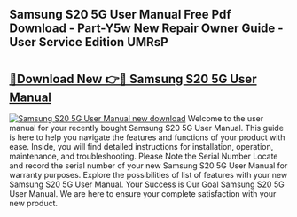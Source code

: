 ## Samsung S20 5G User Manual Free Pdf Download - Part-Y5w New Repair Owner Guide - User Service Edition UMRsP

# <h2><a href="http://cf13175.oget.top/?id=Samsung+S20+5G+User+Manual">🔗Download New 👉🔴 Samsung S20 5G User Manual</a></h2>

[![Samsung S20 5G User Manual new download](https://i.imgur.com/5g1atiW.png)](http://cf13175.oget.top/?id=Samsung+S20+5G+User+Manual)
Welcome to the user manual for your recently bought Samsung S20 5G User Manual. This guide is here to help you navigate the features and functions of your product with ease. Inside, you will find detailed instructions for installation, operation, maintenance, and troubleshooting. Please Note the Serial Number Locate and record the serial number of your new Samsung S20 5G User Manual for warranty purposes. Explore the possibilities of list of features with your new Samsung S20 5G User Manual. Your Success is Our Goal Samsung S20 5G User Manual. We are here to ensure your complete satisfaction with your new product.
